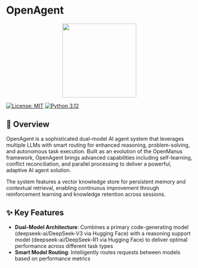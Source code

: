 # OpenAgent

<p align="center">
  <img src="assets/logo.jpg" width="200"/>
</p>

[![License: MIT](https://img.shields.io/badge/License-MIT-yellow.svg)](https://opensource.org/licenses/MIT)
[![Python 3.12](https://img.shields.io/badge/python-3.12-blue.svg)](https://www.python.org/downloads/release/python-3120/)

## 🚀 Overview

OpenAgent is a sophisticated dual-model AI agent system that leverages multiple LLMs with smart routing for enhanced reasoning, problem-solving, and autonomous task execution. Built as an evolution of the OpenManus framework, OpenAgent brings advanced capabilities including self-learning, conflict reconciliation, and parallel processing to deliver a powerful, adaptive AI agent solution.

The system features a vector knowledge store for persistent memory and contextual retrieval, enabling continuous improvement through reinforcement learning and knowledge retention across sessions.

## ✨ Key Features

- **Dual-Model Architecture**: Combines a primary code-generating model (deepseek-ai/DeepSeek-V3 via Hugging Face) with a reasoning support model (deepseek-ai/DeepSeek-R1 via Hugging Face) to deliver optimal performance across different task types
- **Smart Model Routing**: Intelligently routes requests between models based on performance metrics
